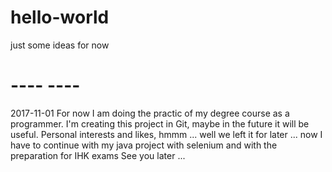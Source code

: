 # hello-world
just some ideas for now
# ----    ----
2017-11-01
For now I am doing the practic of my degree course as a programmer.
I'm creating this project in Git, maybe in the future it will be useful.
Personal interests and likes,
hmmm ...
well we left it for later ...
now I have to continue with my java project with selenium and with the preparation for IHK exams
See you later ...

